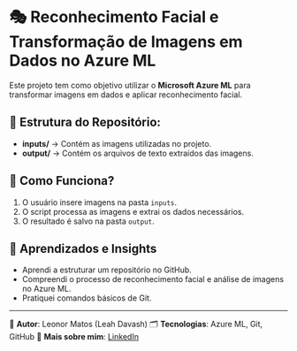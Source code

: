 # 🎭 Reconhecimento Facial e Transformação de Imagens em Dados no Azure ML

Este projeto tem como objetivo utilizar o **Microsoft Azure ML** para transformar imagens em dados e aplicar reconhecimento facial.

## 📂 Estrutura do Repositório:
- **inputs/** → Contém as imagens utilizadas no projeto.
- **output/** → Contém os arquivos de texto extraídos das imagens.

## 🚀 Como Funciona?
1. O usuário insere imagens na pasta `inputs`.
2. O script processa as imagens e extrai os dados necessários.
3. O resultado é salvo na pasta `output`.

## 📌 Aprendizados e Insights
- Aprendi a estruturar um repositório no GitHub.
- Compreendi o processo de reconhecimento facial e análise de imagens no Azure ML.
- Pratiquei comandos básicos de Git.

---
📎 **Autor**: Leonor Matos (Leah Davash)
🗂 **Tecnologias**: Azure ML, Git, GitHub
🔗 **Mais sobre mim**: [LinkedIn](https://www.linkedin.com/in/seu-perfil/)